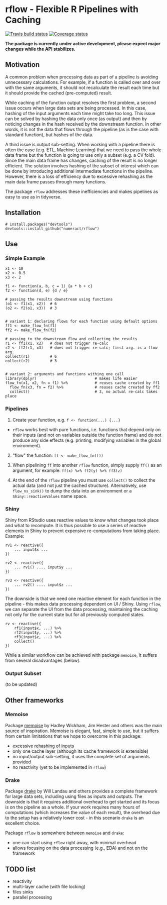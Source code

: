 # rflow - Flexible R Pipelines with Caching
[![Travis build status](https://travis-ci.org/numeract/rflow.svg?branch=master)](https://travis-ci.org/numeract/rflow)
[![Coverage status](https://codecov.io/gh/numeract/rflow/branch/master/graph/badge.svg)](https://codecov.io/github/numeract/rflow?branch=master)

**The package is currently under active development, please expect major 
changes while the API stabilizes.**


## Motivation

A common problem when processing data as part of a pipeline is avoiding 
unnecessary calculations. For example, if a function is called over and
over with the same arguments, it should not recalculate the result each time
but it should provide the cached (pre-computed) result.

While caching of the function output resolves the first problem, a second
issue occurs when large data sets are being processed. In this case, hashing
of the input arguments each time might take too long. This issue can be solved
by hashing the data only once (as output) and then by noticing changes 
in the hash received by the downstream function. In other words, it is not 
the data that flows through the pipeline (as is the case with standard function),
but hashes of the data.

A third issue is output sub-setting. When working with a pipeline there is
often the case (e.g. ETL, Machine Learning) that we need to pass the whole
data frame but the function is going to use only a subset (e.g. a CV fold).
Since the main data frame has changes, caching of the result is no longer
efficient. The solution involves hashing of the subset of interest which
can be done by introducing additional intermediate functions in the pipeline.
However, there is a loss of efficiency due to excessive rehashing as the 
main data frame passes through many functions.

The package `rflow` addresses these inefficiencies and makes pipelines as easy
to use as in tidyverse.


## Installation

```
# install.packages("devtools")
devtools::install_github("numeract/rflow")
```


## Use


### Simple Example

```
x1 <- 10
x2 <- 0.5
x3 <- 2

f1 <- function(a, b, c = 1) {a * b + c}
f2 <- function(d, e) {d / e}

# passing the results downstream using functions
(o1 <- f1(x1, x2))  # 6
(o2 <- f2(o1, x3))  # 3


# variant 1: declaring flows for each function using default options
ff1 <- make_flow_fn(f1)
ff2 <- make_flow_fn(f2)

# passing to the downstream flow and collecting the results
r1 <- ff1(x1, x2)   # does not trigger re-calc
r2 <- ff2(r1, x3)   # does not trigger re-calc; first arg. is a flow arg.
collect(r1)         # 6
collect(r2)         # 3


# variant 2: arguments and functions withing one call
library(dplyr)                          # makes life easier 
flow_fn(x1, x2, fn = f1) %>%            # reuses cache created by ff1
  flow_fn(x3, fn = f2) %>%              # reuses cache created by ff2
  collect()                             # 3, no actual re-calc takes place
```


### Pipelines

1. Create your function, e.g. `f <- function(...) {...}`
- `rflow` works best with pure functions, i.e. functions
that depend only on their inputs (and not on variables outside the function 
frame) and do not produce any side effects (e.g. printing,  modifying variables 
in the global environment).

2. "flow" the function: `ff <- make_flow_fn(f))`

3. When pipelining `ff` into another `rflow` function, simply supply `ff()`
as an argument, for example: `ff(x) %>% ff2(y) %>% ff3(z)`

4. At the end of the `rflow` pipeline you must use `collect()` to collect
the actual data (and not just the cached structure). Alternatively,
use `flow_ns_sink()` to dump the data into an environment or a 
`Shiny::reactiveValues` name space.


### Shiny

Shiny from RStudio uses reactive values to know what changes took place and 
what to recompute. It is thus possible to use a series of reactive elements 
in Shiny to prevent expensive re-computations from taking place. Example:

```
rv1 <- reactive({ 
    ... input$x ... 
})

rv2 <- reactive({ 
    ... rv1() .... input$y ... 
})

rv3 <- reactive({ 
    ... rv2() .... input$z ... 
})
```

The downside is that we need one reactive element for each function in the 
pipeline - this makes data processing dependent on UI / Shiny. Using `rflow`, 
we can separate the UI from the data processing, maintaining the caching
not only for the current state but for all previously computed states.

```
rv <- reactive({ 
    rf1(input$x, ...) %>%
    rf2(input$y, ...) %>%
    rf3(input$z, ...) %>%
    collect()
})
```

While a similar workflow can be achieved with package `memoise`, it suffers from
several disadvantages (below).


### Output Subset 

(to be updated)


## Other frameworks


### Memoise

Package [memoise](https://github.com/r-lib/memoise) 
by Hadley Wickham, Jim Hester and others was the main source of inspiration.
Memoise is elegant, fast, simple to use, but it suffers from certain limitations 
that we hope to overcome in this package:

- excessive [rehashing of inputs](https://github.com/r-lib/memoise/issues/31)
- only one cache layer (although its cache framework is extensible)
- no input/output sub-setting, it uses the complete set of arguments provided
- no reactivity (yet to be implemented in `rflow`)


### Drake

Package [drake](https://github.com/ropensci/drake) by Will Landau and others 
provides a complete framework for large data sets, including using
files as inputs and outputs. The downside is that it requires additional 
overhead to get started and its focus is on the pipeline as a whole. If your
work requires many hours of computations (which increases the value of each 
result), the overhead due to the setup has a relatively lower cost - in this
scenario `drake` is an excellent choice.

Package `rflow` is somewhere between `memoise` and `drake`:

- one can start using `rflow` right away, with minimal overhead
- allows focusing on the data processing (e.g., EDA) and not on the framework


## TODO list

- reactivity 
- multi-layer cache (with file locking)
- files sinks
- parallel processing
